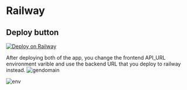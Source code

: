 # Railway

## Deploy button

[![Deploy on Railway](https://railway.app/button.svg)](https://railway.app/template/f4Ha3W?referralCode=SpsRaMStrmAffl)

After deploying both of the app, you change the frontend API_URL environment varible and use the backend URL that you deploy to railway instead.
![gendomain](/docs_assets/railway_gen_domain.png)

![env](/docs_assets/railway_config_env.png)